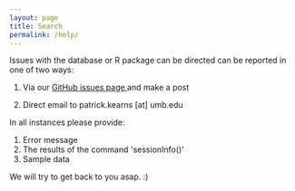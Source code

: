 ```yaml
---
layout: page
title: Search
permalink: /help/
---
```


Issues with the database or R package can be directed can be reported in one of two ways: 

1. Via our <a href="https://github.com/pattyjk/pattyjk.github.io/issues"> GitHub issues page </a> and make a post

2. Direct email to patrick.kearns [at] umb.edu

In all instances please provide:

1. Error message
2. The results of the command 'sessionInfo()'
3. Sample data

We will try to get back to you asap. :)
         
